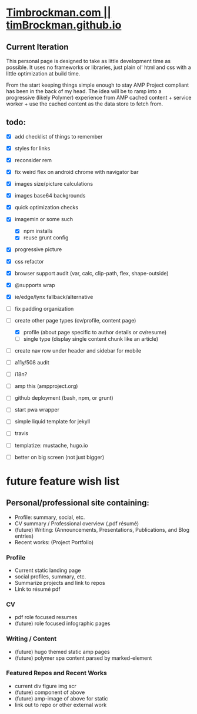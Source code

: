 # [Timbrockman.com || timBrockman.github.io](https://timbrockman.com)

## Current Iteration
  This personal page is designed to take as little development time as possible. It uses no frameworks or libraries, just plain ol' html and css with a little optimization at build time.

  From the start keeping things simple enough to stay AMP Project compliant has been in the back of my head. The idea will be to ramp into a progressive (likely Polymer) experience from AMP cached content + service worker + use the cached content as the data store to fetch from.

## todo:

  - [x] add checklist of things to remember
  - [x] styles for links
  - [x] reconsider rem
  - [x] fix weird flex on android chrome with navigator bar
  - [x] images size/picture calculations
  - [x] images base64 backgrounds
  - [x] quick optimization checks
  - [x] imagemin or some such
    - [x] npm installs
    - [x] reuse grunt config
  - [x] progressive picture
  - [x] css refactor
  - [x] browser support audit (var, calc, clip-path, flex, shape-outside)
  - [x] @supports wrap
  - [x] ie/edge/lynx fallback/alternative
  - [ ] fix padding organization
  - [ ] create other page types (cv/profile, content page)
    - [x] profile (about page specific to author details or cv/resume)
    - [ ] single type (display single content chunk like an article)
  - [ ] create nav row under header and sidebar for mobile
  - [ ] a11y/508 audit
  - [ ] i18n?
  - [ ] amp this (ampproject.org)
  - [ ] github deployment (bash, npm, or grunt)
  - [ ] start pwa wrapper
  - [ ] simple liquid template for jekyll
  - [ ] travis
  - [ ] templatize: mustache, hugo.io
  - [ ] better on big screen (not just bigger)


# future feature wish list

## Personal/professional site containing:
  - Profile: summary, social, etc.
  - CV summary / Professional overview (.pdf résumé)
  - (future) Writing: (Announcements, Presentations, Publications, and Blog entries)
  - Recent works: (Project Portfolio)

### Profile
  - Current static landing page
  - social profiles, summary, etc.
  - Summarize projects and link to repos
  - Link to résumé pdf

### CV
  - pdf role focused resumes
  - (future) role focused infographic pages

### Writing / Content
  - (future) hugo themed static amp pages
  - (future) polymer spa content parsed by marked-element

### Featured Repos and Recent Works
  - current div figure img scr
  - (future) component of above
  - (future) amp-image of above for static
  - link out to repo or other external work
